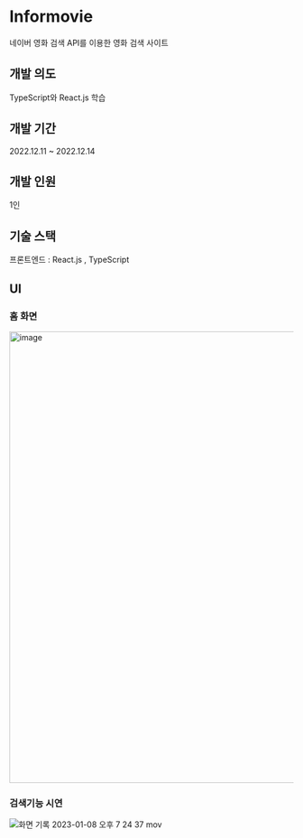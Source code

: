 # Informovie
네이버 영화 검색 API를 이용한 영화 검색 사이트

## 개발 의도
TypeScript와 React.js 학습

## 개발 기간
2022.12.11 ~ 2022.12.14

## 개발 인원
1인

## 기술 스택
프론트엔드 : React.js , TypeScript

## UI
### 홈 화면
<img width="800" alt="image" src="https://user-images.githubusercontent.com/106662308/211190800-e2e2a9f8-6e8c-4319-880a-52cff586f6ac.png">

### 검색기능 시연
![화면 기록 2023-01-08 오후 7 24 37 mov](https://user-images.githubusercontent.com/106662308/211191195-ddf80f4a-120e-48a7-b130-bb3296a76be7.gif)
